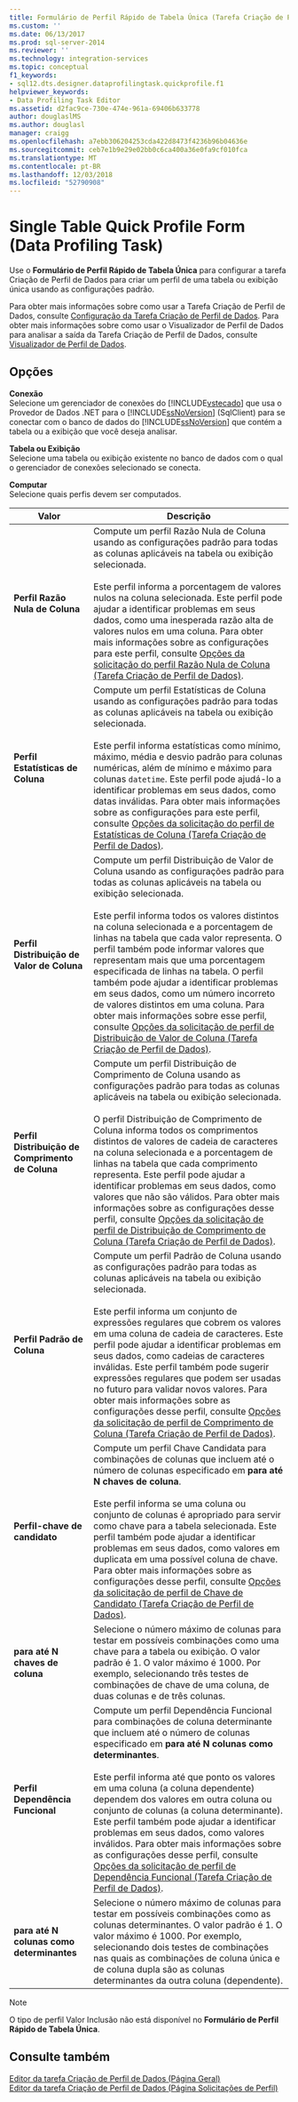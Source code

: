 ```yaml
---
title: Formulário de Perfil Rápido de Tabela Única (Tarefa Criação de Perfil de Dados) | Microsoft Docs
ms.custom: ''
ms.date: 06/13/2017
ms.prod: sql-server-2014
ms.reviewer: ''
ms.technology: integration-services
ms.topic: conceptual
f1_keywords:
- sql12.dts.designer.dataprofilingtask.quickprofile.f1
helpviewer_keywords:
- Data Profiling Task Editor
ms.assetid: d2fac9ce-730e-474e-961a-69406b633778
author: douglaslMS
ms.author: douglasl
manager: craigg
ms.openlocfilehash: a7ebb306204253cda422d8473f4236b96b04636e
ms.sourcegitcommit: ceb7e1b9e29e02bb0c6ca400a36e0fa9cf010fca
ms.translationtype: MT
ms.contentlocale: pt-BR
ms.lasthandoff: 12/03/2018
ms.locfileid: "52790908"
---
```

# <a name="single-table-quick-profile-form-data-profiling-task"></a>Single Table Quick Profile Form (Data Profiling Task)
  Use o **Formulário de Perfil Rápido de Tabela Única** para configurar a tarefa Criação de Perfil de Dados para criar um perfil de uma tabela ou exibição única usando as configurações padrão.  
  
 Para obter mais informações sobre como usar a Tarefa Criação de Perfil de Dados, consulte [Configuração da Tarefa Criação de Perfil de Dados](data-profiling-task.md). Para obter mais informações sobre como usar o Visualizador de Perfil de Dados para analisar a saída da Tarefa Criação de Perfil de Dados, consulte [Visualizador de Perfil de Dados](data-profile-viewer.md).  
  
## <a name="options"></a>Opções  
 **Conexão**  
 Selecione um gerenciador de conexões do [!INCLUDE[vstecado](../../includes/vstecado-md.md)] que usa o Provedor de Dados .NET para o [!INCLUDE[ssNoVersion](../../includes/ssnoversion-md.md)] (SqlClient) para se conectar com o banco de dados do [!INCLUDE[ssNoVersion](../../includes/ssnoversion-md.md)] que contém a tabela ou a exibição que você deseja analisar.  
  
 **Tabela ou Exibição**  
 Selecione uma tabela ou exibição existente no banco de dados com o qual o gerenciador de conexões selecionado se conecta.  
  
 **Computar**  
 Selecione quais perfis devem ser computados.  
  
|Valor|Descrição|  
|-----------|-----------------|  
|**Perfil Razão Nula de Coluna**|Compute um perfil Razão Nula de Coluna usando as configurações padrão para todas as colunas aplicáveis na tabela ou exibição selecionada.<br /><br /> Este perfil informa a porcentagem de valores nulos na coluna selecionada. Este perfil pode ajudar a identificar problemas em seus dados, como uma inesperada razão alta de valores nulos em uma coluna. Para obter mais informações sobre as configurações para este perfil, consulte [Opções da solicitação do perfil Razão Nula de Coluna &#40;Tarefa Criação de Perfil de Dados&#41;](column-null-ratio-profile-request-options-data-profiling-task.md).|  
|**Perfil Estatísticas de Coluna**|Compute um perfil Estatísticas de Coluna usando as configurações padrão para todas as colunas aplicáveis na tabela ou exibição selecionada.<br /><br /> Este perfil informa estatísticas como mínimo, máximo, média e desvio padrão para colunas numéricas, além de mínimo e máximo para colunas `datetime`. Este perfil pode ajudá-lo a identificar problemas em seus dados, como datas inválidas. Para obter mais informações sobre as configurações para este perfil, consulte [Opções da solicitação do perfil de Estatísticas de Coluna &#40;Tarefa Criação de Perfil de Dados&#41;](column-statistics-profile-request-options-data-profiling-task.md).|  
|**Perfil Distribuição de Valor de Coluna**|Compute um perfil Distribuição de Valor de Coluna usando as configurações padrão para todas as colunas aplicáveis na tabela ou exibição selecionada.<br /><br /> Este perfil informa todos os valores distintos na coluna selecionada e a porcentagem de linhas na tabela que cada valor representa. O perfil também pode informar valores que representam mais que uma porcentagem especificada de linhas na tabela. O perfil também pode ajudar a identificar problemas em seus dados, como um número incorreto de valores distintos em uma coluna. Para obter mais informações sobre esse perfil, consulte [Opções da solicitação de perfil de Distribuição de Valor de Coluna &#40;Tarefa Criação de Perfil de Dados&#41;](column-value-distribution-profile-request-options-data-profiling-task.md).|  
|**Perfil Distribuição de Comprimento de Coluna**|Compute um perfil Distribuição de Comprimento de Coluna usando as configurações padrão para todas as colunas aplicáveis na tabela ou exibição selecionada.<br /><br /> O perfil Distribuição de Comprimento de Coluna informa todos os comprimentos distintos de valores de cadeia de caracteres na coluna selecionada e a porcentagem de linhas na tabela que cada comprimento representa. Este perfil pode ajudar a identificar problemas em seus dados, como valores que não são válidos. Para obter mais informações sobre as configurações desse perfil, consulte [Opções da solicitação de perfil de Distribuição de Comprimento de Coluna &#40;Tarefa Criação de Perfil de Dados&#41;](column-length-distribution-profile-request-options-data-profiling-task.md).|  
|**Perfil Padrão de Coluna**|Compute um perfil Padrão de Coluna usando as configurações padrão para todas as colunas aplicáveis na tabela ou exibição selecionada.<br /><br /> Este perfil informa um conjunto de expressões regulares que cobrem os valores em uma coluna de cadeia de caracteres. Este perfil pode ajudar a identificar problemas em seus dados, como cadeias de caracteres inválidas. Este perfil também pode sugerir expressões regulares que podem ser usadas no futuro para validar novos valores. Para obter mais informações sobre as configurações desse perfil, consulte [Opções da solicitação de perfil de Comprimento de Coluna &#40;Tarefa Criação de Perfil de Dados&#41;](column-pattern-profile-request-options-data-profiling-task.md).|  
|**Perfil-chave de candidato**|Compute um perfil Chave Candidata para combinações de colunas que incluem até o número de colunas especificado em **para até N chaves de coluna**.<br /><br /> Este perfil informa se uma coluna ou conjunto de colunas é apropriado para servir como chave para a tabela selecionada. Este perfil também pode ajudar a identificar problemas em seus dados, como valores em duplicata em uma possível coluna de chave. Para obter mais informações sobre as configurações desse perfil, consulte [Opções da solicitação de perfil de Chave de Candidato &#40;Tarefa Criação de Perfil de Dados&#41;](candidate-key-profile-request-options-data-profiling-task.md).|  
|**para até N chaves de coluna**|Selecione o número máximo de colunas para testar em possíveis combinações como uma chave para a tabela ou exibição. O valor padrão é 1. O valor máximo é 1000. Por exemplo, selecionando três testes de combinações de chave de uma coluna, de duas colunas e de três colunas.|  
|**Perfil Dependência Funcional**|Compute um perfil Dependência Funcional para combinações de coluna determinante que incluem até o número de colunas especificado em **para até N colunas como determinantes**.<br /><br /> Este perfil informa até que ponto os valores em uma coluna (a coluna dependente) dependem dos valores em outra coluna ou conjunto de colunas (a coluna determinante). Este perfil também pode ajudar a identificar problemas em seus dados, como valores inválidos. Para obter mais informações sobre as configurações desse perfil, consulte [Opções da solicitação de perfil de Dependência Funcional &#40;Tarefa Criação de Perfil de Dados&#41;](functional-dependency-profile-request-options-data-profiling-task.md).|  
|**para até N colunas como determinantes**|Selecione o número máximo de colunas para testar em possíveis combinações como as colunas determinantes. O valor padrão é 1. O valor máximo é 1000. Por exemplo, selecionando dois testes de combinações nas quais as combinações de coluna única e de coluna dupla são as colunas determinantes da outra coluna (dependente).|  
  
> [!NOTE]  
>  O tipo de perfil Valor Inclusão não está disponível no **Formulário de Perfil Rápido de Tabela Única**.  
  
## <a name="see-also"></a>Consulte também  
 [Editor da tarefa Criação de Perfil de Dados &#40;Página Geral&#41;](../general-page-of-integration-services-designers-options.md)   
 [Editor da tarefa Criação de Perfil de Dados &#40;Página Solicitações de Perfil&#41;](data-profiling-task-editor-profile-requests-page.md)  
  
  
